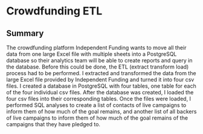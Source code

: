 # Crowdfunding ETL

## Summary

The crowdfunding platform Independent Funding wants to move all their data from one large Excel file with multiple sheets into a PostgreSQL database so their analytics team will be able to create reports and query in the database. Before this could be done, the ETL (extract transform load) process had to be performed. I extracted and transformed the data from the large Excel file provided by Independent Funding and turned it into four csv files. I created a database in PostgreSQL with four tables, one table for each of the four individual csv files. After the database was created, I loaded the four csv files into their corresponding tables. Once the files were loaded, I performed SQL analyses to create a list of contacts of live campaigns to inform them of how much of the goal remains, and another list of all backers of live campaigns to inform them of how much of the goal remains of the campaigns that they have pledged to.
